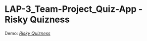 # LAP-3_Team-Project_Quiz-App - Risky Quizness
Demo: [*Risky Quizness*](https://risky-quizness.netlify.app/)


